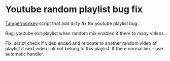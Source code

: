 # Youtube random playlist bug fix

[Tampermonkey](https://www.tampermonkey.net/) script that add dirty fix for youtube playlist bug.

Bug: youtube exit playlist when random mix enabled if there to many videos.

Fix: script check if video ended and relocate to another random video of playlist if next video link not belong to this playlist. If there normal link - use automatic handler.